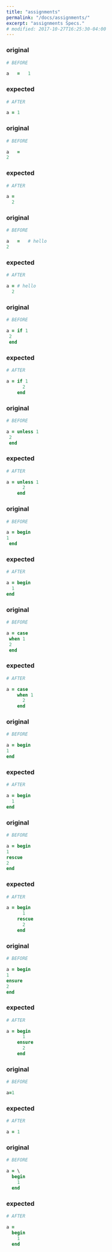 ```yaml
---
title: "assignments"
permalink: "/docs/assignments/"
excerpt: "assignments Specs."
# modified: 2017-10-27T16:25:30-04:00
---
```

### original
```ruby
# BEFORE

a   =   1

```
### expected
```ruby
# AFTER

a = 1

```
### original
```ruby
# BEFORE

a   =
2

```
### expected
```ruby
# AFTER

a =
  2

```
### original
```ruby
# BEFORE

a   =   # hello
2

```
### expected
```ruby
# AFTER

a = # hello
  2

```
### original
```ruby
# BEFORE

a = if 1
 2
 end

```
### expected
```ruby
# AFTER

a = if 1
      2
    end

```
### original
```ruby
# BEFORE

a = unless 1
 2
 end

```
### expected
```ruby
# AFTER

a = unless 1
      2
    end

```
### original
```ruby
# BEFORE

a = begin
1
 end

```
### expected
```ruby
# AFTER

a = begin
  1
end

```
### original
```ruby
# BEFORE

a = case
 when 1
 2
 end

```
### expected
```ruby
# AFTER

a = case
    when 1
      2
    end

```
### original
```ruby
# BEFORE

a = begin
1
end

```
### expected
```ruby
# AFTER

a = begin
  1
end

```
### original
```ruby
# BEFORE

a = begin
1
rescue
2
end

```
### expected
```ruby
# AFTER

a = begin
      1
    rescue
      2
    end

```
### original
```ruby
# BEFORE

a = begin
1
ensure
2
end

```
### expected
```ruby
# AFTER

a = begin
      1
    ensure
      2
    end

```
### original
```ruby
# BEFORE

a=1

```
### expected
```ruby
# AFTER

a = 1

```
### original
```ruby
# BEFORE

a = \
  begin
    1
  end

```
### expected
```ruby
# AFTER

a =
  begin
    1
  end
```
